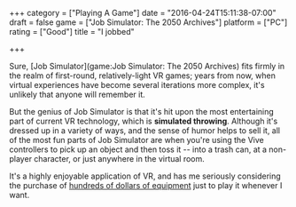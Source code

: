 +++
category = ["Playing A Game"]
date = "2016-04-24T15:11:38-07:00"
draft = false
game = ["Job Simulator: The 2050 Archives"]
platform = ["PC"]
rating = ["Good"]
title = "I jobbed"

+++

Sure, [Job Simulator](game:Job Simulator: The 2050 Archives) fits firmly in the realm of first-round, relatively-light VR games; years from now, when virtual experiences have become several iterations more complex, it's unlikely that anyone will remember it.

But the genius of Job Simulator is that it's hit upon the most entertaining part of current VR technology, which is <b>simulated throwing</b>.  Although it's dressed up in a variety of ways, and the sense of humor helps to sell it, all of the most fun parts of Job Simulator are when you're using the Vive controllers to pick up an object and then toss it -- into a trash can, at a non-player character, or just anywhere in the virtual room.

It's a highly enjoyable application of VR, and has me seriously considering the purchase of <a href="http://store.steampowered.com/app/358040/">hundreds of dollars of equipment</a> just to play it whenever I want.
